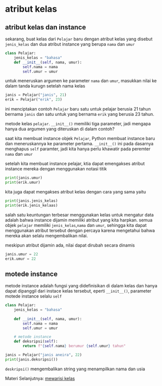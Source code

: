 # atribut kelas

## atribut kelas dan instance

sekarang, buat kelas dari ``Pelajar`` baru dengan atribut kelas yang disebut ``jenis_kelas`` dan dua atribut instance yang berupa ``nama`` dan ``umur``

```python
class Pelajar:
    jenis_kelas = "bahasa"
    def __init__(self, nama, umur):
        self.nama = nama
        self.umur = umur
```

untuk meneruskan argumen ke parameter ``nama`` dan ``umur``, masukkan nilai ke dalam tanda kurugn setelah nama kelas

```python
janis = Pelajar("janis", 21)
erik = Pelajar("erik", 23)
```

ini menciptakan contoh ``Pelajar`` baru satu untuk pelajar berusia 21 tahun bernama ``janis`` dan satu untuk yang bernama ``erik`` yang berusia 23 tahun.

metode kelas ``pelajar``. ``__init__()`` memiliki tiga parameter, jadi mengapa hanya dua argumen yang diteruskan di dalam contoh?

saat kita membuat instance objek ``Pelajar``, Python membuat instance baru dan meneruskannya ke parameter pertama. ``__init__()`` ini pada dasarnya menghapus ``self`` paramter, jadi kita hanya perlu khawatir pada peremter ``nama`` dan ``umur``

setelah kita membuat instance pelajar, ktia dapat emengakses atribut instance mereka dengan menggunakan notasi titik

```python
print(janis.umur)
print(erik.umur)
```

kita juga dapat mengakses atribut kelas dengan cara yang sama yaitu
```python
print(janis.jenis_kelas)
print(erik.jenis_kelaas)
```

salah satu keuntungan terbesar menggunakan kelas untuk mengatur data adalah bahwa instance dijamin memiliki atribut yang kita harpkan. semua objek ``pelajar`` memiliki ``jenis_kelas``,``nama`` dan ``umur``, sehingga kita dapat menggunakan atribut tersebut dengan percaya karena mengetahui bahwa mereka akan selalu mengembalikan nilai.

meskipun atribut dijamin ada, nilai dapat dirubah secara dinamis

```python
janis.umur = 22
erik.umur = 22
```

## motede instance

metode instance adalah fungsi yang didefinisikan di dalam kelas dan hanya dapat dipanggil dari instace kelas tersebut, eperti ``__init__()``, parameter motede instance selalu ``self``

```python
class Pelajar:
    jenis_kelas = "bahasa"
    
    def __init__(self, nama, umur):
        self.nama = nama
        self.umur = umur

    # metode instance
    def deksripsi(self):
        return f"{self.nama} berumur {self.umur} tahun"

janis = Pelajar("janis aneira", 22)
print(janis.deksripsi())
```
``deskripsi()`` mengembalikan string yang menampilkan nama dan usia


Materi Selanjutnya: [mewarisi kelas](../02_atribut_kelas)

